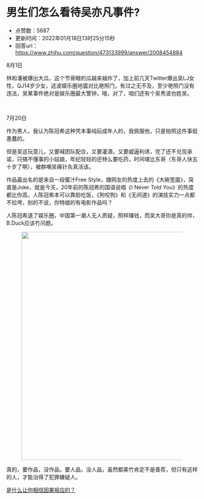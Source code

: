 # 男生们怎么看待吴亦凡事件?
- 点赞数：5687
- 更新时间：2022年01月18日13时25分15秒
- 回答url：https://www.zhihu.com/question/473133999/answer/2008454884
<body>
 <p data-pid="1A2-cd7Z">8月1日</p>
 <p data-pid="DCDWDxma">林和潘被爆出大瓜，这个节骨眼的瓜越来越炸了，加上前几天Twitter爆出吴LJ女性，QJ14岁少女，这波娱乐圈地震对比艳照门，有过之无不及，至少艳照门没有违法，吴某事件绝对是娱乐圈最大警钟，哦，对了，咱们还有个吴秀波也姓吴。</p>
 <p class="ztext-empty-paragraph"><br></p>
 <p data-pid="4chvckCs">7月20日</p>
 <p data-pid="745VYuU7">作为男人，我认为陈冠希这种凭本事纯玩成年人的，我佩服他，只是拍照这件事挺愚蠢的。</p>
 <p data-pid="7bZnL13Q">但是吴这玩意儿，又要喊团队配合，又要灌酒，又要威逼利诱，完了还不兑现承诺，只搞不懂事的小姑娘，年纪轻轻的还特么要吃药，时间堪比东哥（东哥人快五十岁了啊），被群嘲吴痛针灸真活该。</p>
 <p data-pid="RBPBjAMd">作品最出名的是来自一段蜜汁Free Style，蹭网友的热度上去的《大碗宽面》，简直是Joke，就是今天，20年前的陈冠希的国语说唱《I Never Told You》的热度都比你高，人陈冠希本可以靠脸吃饭，《狗咬狗》和《无间道》的演技实力一点都不拉垮，别的不说，你特娘的有电影作品吗？</p>
 <p data-pid="EukvKME2">人陈冠希退了娱乐圈，中国第一潮人无人质疑，照样赚钱，而吴大哥你是真的帅，B.Duck应该冇问题。</p>
 <figure data-size="normal">
  <img src="https://picx.zhimg.com/50/v2-f76a40808ee77a2a46d47c53258c9059_720w.jpg?source=1940ef5c" data-caption="" data-size="normal" data-rawwidth="600" data-rawheight="300" data-original-token="v2-7bc9578db41f6663da62f0a2aa446d49" data-default-watermark-src="https://picx.zhimg.com/50/v2-e057f6d2c1494c7564f86b99afb54fff_720w.jpg?source=1940ef5c" class="origin_image zh-lightbox-thumb" width="600" data-original="https://pic1.zhimg.com/v2-f76a40808ee77a2a46d47c53258c9059_r.jpg?source=1940ef5c">
 </figure>
 <p data-pid="iHcYcUXF">真的，要作品，没作品，要人品，没人品，虽然都美竹肯定不是善茬，但只有这样的人，才能治得了犯罪嫌疑人。</p><a href="https://www.zhihu.com/question/474249753/answer/2274165691" data-draft-node="block" data-draft-type="link-card" class="internal">是什么让你相信因果报应的？</a>
 <p></p>
</body>